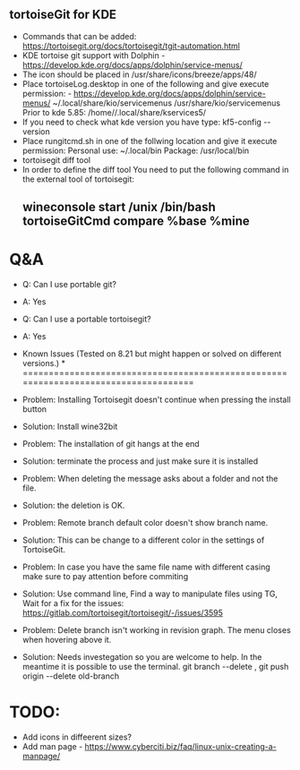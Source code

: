 tortoiseGit for KDE
--------------------
* Commands that can be added: https://tortoisegit.org/docs/tortoisegit/tgit-automation.html
* KDE tortoise git support with Dolphin - https://develop.kde.org/docs/apps/dolphin/service-menus/
* The icon should be placed in /usr/share/icons/breeze/apps/48/
* Place tortoiseLog.desktop in one of the following and give execute permission: - https://develop.kde.org/docs/apps/dolphin/service-menus/
    ~/.local/share/kio/servicemenus
    /usr/share/kio/servicemenus
    Prior to kde 5.85:
    /home/<user>/.local/share/kservices5/
* If you need to check what kde version you have type:
kf5-config --version
* Place rungitcmd.sh in one of the follwing location and give it execute permission:
    Personal use: ~/.local/bin
    Package: /usr/local/bin
* tortoisegit diff tool
* In order to define the diff tool You need to put the following command in the external tool of tortoisegit:
   ## wineconsole start /unix /bin/bash tortoiseGitCmd compare %base %mine ##


Q&A
=======
* Q: Can I use portable git?
* A: Yes

* Q: Can I use a portable tortoisegit?
* A: Yes

* Known Issues (Tested on 8.21 but might happen or solved on different versions.) *
====================================================================================
* Problem: Installing Tortoisegit doesn't continue when pressing the install button
* Solution: Install wine32bit

* Problem: The installation of git hangs at the end
* Solution: terminate the process and just make sure it is installed

* Problem: When deleting the message asks about a folder and not the file.
* Solution: the deletion is OK.

* Problem: Remote branch default color doesn't show branch name.
* Solution: This can be change to a different color in the settings of TortoiseGit.

* Problem: In case you have the same file name with different casing make sure to pay attention before commiting
* Solution: Use command line, Find a way to manipulate files using TG, Wait for a fix for the issues: https://gitlab.com/tortoisegit/tortoisegit/-/issues/3595

* Problem: Delete branch isn't working in revision graph. The menu closes when hovering above it.
* Solution: Needs investegation so you are welcome to help. In the meantime it is possible to use the terminal. git branch --delete <branchname>, git push origin --delete old-branch

TODO:
=======
* Add icons in diffeerent sizes?
* Add man page - https://www.cyberciti.biz/faq/linux-unix-creating-a-manpage/
